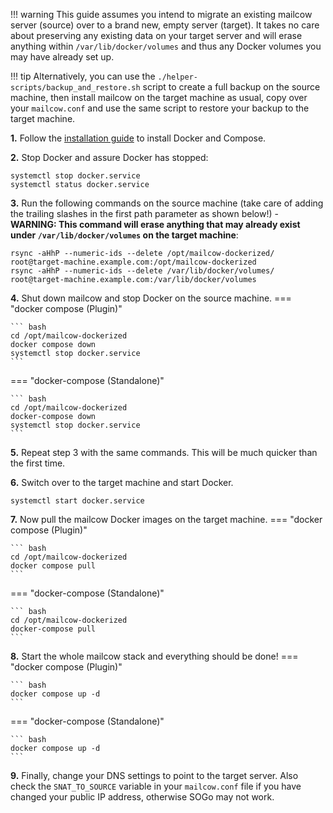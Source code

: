 !!! warning
    This guide assumes you intend to migrate an existing mailcow server (source) over to a brand new, empty server (target). It takes no care about preserving any existing data on your target server and will erase anything within `/var/lib/docker/volumes` and thus any Docker volumes you may have already set up.

!!! tip
    Alternatively, you can use the `./helper-scripts/backup_and_restore.sh` script to create a full backup on the source machine, then install mailcow on the target machine as usual, copy over your `mailcow.conf` and use the same script to restore your backup to the target machine.

**1\.**
Follow the [installation guide](i_u_m_install.en.md) to install Docker and Compose.

**2\.** Stop Docker and assure Docker has stopped:
```
systemctl stop docker.service
systemctl status docker.service
```

**3\.**	Run the following commands on the source machine (take care of adding the trailing slashes in the first path parameter as shown below!) - **WARNING: This command will erase anything that may already exist under `/var/lib/docker/volumes` on the target machine**:
```
rsync -aHhP --numeric-ids --delete /opt/mailcow-dockerized/ root@target-machine.example.com:/opt/mailcow-dockerized
rsync -aHhP --numeric-ids --delete /var/lib/docker/volumes/ root@target-machine.example.com:/var/lib/docker/volumes
```

**4\.** Shut down mailcow and stop Docker on the source machine.
=== "docker compose (Plugin)"

    ``` bash
    cd /opt/mailcow-dockerized
    docker compose down
    systemctl stop docker.service
    ```

=== "docker-compose (Standalone)"

    ``` bash
    cd /opt/mailcow-dockerized
    docker-compose down
    systemctl stop docker.service
    ```

**5\.** Repeat step 3 with the same commands. This will be much quicker than the first time.

**6\.** Switch over to the target machine and start Docker.
```
systemctl start docker.service
```

**7\.** Now pull the mailcow Docker images on the target machine.
=== "docker compose (Plugin)"

    ``` bash
    cd /opt/mailcow-dockerized
    docker compose pull
    ```

=== "docker-compose (Standalone)"

    ``` bash
    cd /opt/mailcow-dockerized
    docker-compose pull
    ```

**8\.** Start the whole mailcow stack and everything should be done!
=== "docker compose (Plugin)"

    ``` bash
    docker compose up -d
    ```

=== "docker-compose (Standalone)"

    ``` bash
    docker compose up -d
    ```

**9\.** Finally, change your DNS settings to point to the target server. Also check the `SNAT_TO_SOURCE` variable in your `mailcow.conf` file if you have changed your public IP address, otherwise SOGo may not work.

